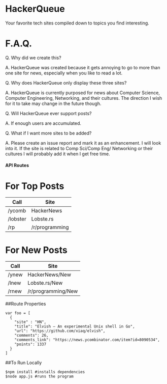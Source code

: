 HackerQueue
=========

Your favorite tech sites compiled down to topics you find interesting.


F.A.Q.
===

Q. Why did we create this?

A. HackerQueue was created because it gets annoying to go to more than one site for news, especially when you like to read a lot.

Q. Why does HackerQueue only display these three sites?

A. HackerQueue is currently purposed for news about Computer Science, Computer Engineering, Networking, and their cultures.  The direction I wish for it to take may change in the future though.

Q. Will HackerQueue ever support posts?

A. If enough users are accumulated.

Q. What if I want more sites to be added?

A. Please create an issue report and mark it as an enhancement.  I will look into it.  If the site is related to Comp Sci/Comp Eng/ Networking or their cultures I will probably add it when I get free time.


#### API Routes


For Top Posts
==

| Call  | Site |
| ------------- | ------------- |
| /ycomb    | HackerNews  |
| /lobster  | Lobste.rs  |
| /rp       | /r/programming  |



For New Posts
==

| Call  | Site |
| ------------- | ------------- |
| /ynew  | HackerNews/New  |
| /lnew  | Lobste.rs/New  |
| /rnew  | /r/programming/New  |


##Route Properties
```
var foo = [
  {
    "site" : "HN",
    "title": "Elvish – An experimental Unix shell in Go",
    "url": "https://github.com/xiaq/elvish",
    "comments": 26,
    "comments_link": "https://news.ycombinator.com/item?id=8090534",
    "points": 1337
  }
]
```

##To Run Locally
```
$npm install #installs dependencies
$node app.js #runs the program
```
